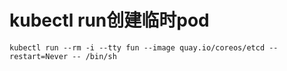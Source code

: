 # kubectl run创建临时pod

```console
kubectl run --rm -i --tty fun --image quay.io/coreos/etcd --restart=Never -- /bin/sh
```
